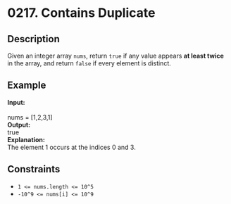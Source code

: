 # 0217. Contains Duplicate

## Description

Given an integer array `nums`, return `true` if any value appears **at least twice** in the array, and return `false` if every element is distinct.

## Example

**Input:**  
<br>
nums = [1,2,3,1]
<br>
**Output:**
<br>
true
<br>
**Explanation:**
<br>
The element 1 occurs at the indices 0 and 3.

## Constraints

- `1 <= nums.length <= 10^5`
- `-10^9 <= nums[i] <= 10^9`
